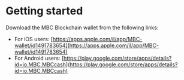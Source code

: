 # Getting started

Download the MBC Blockchain wallet from the following links:

* For iOS users: [https://apps.apple.com/il/app/MBC-wallet/id1491783654](https://apps.apple.com/il/app/MBC-wallet/id1491783654)
* For Android users: [https://play.google.com/store/apps/details?id=io.MBC.MBCcash](https://play.google.com/store/apps/details?id=io.MBC.MBCcash)

